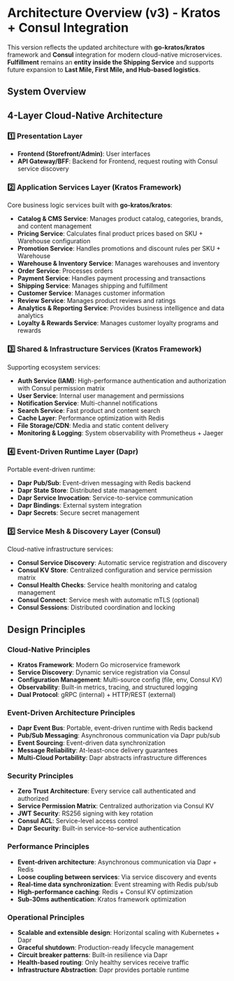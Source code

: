 # Architecture Overview (v3) - Kratos + Consul Integration

This version reflects the updated architecture with **go-kratos/kratos** framework and **Consul** integration for modern cloud-native microservices. **Fulfillment** remains an **entity inside the Shipping Service** and supports future expansion to **Last Mile, First Mile, and Hub-based logistics**.

## System Overview

## 4-Layer Cloud-Native Architecture

### 1️⃣ Presentation Layer
- **Frontend (Storefront/Admin)**: User interfaces
- **API Gateway/BFF**: Backend for Frontend, request routing with Consul service discovery

### 2️⃣ Application Services Layer (Kratos Framework)
Core business logic services built with **go-kratos/kratos**:

- **Catalog & CMS Service**: Manages product catalog, categories, brands, and content management
- **Pricing Service**: Calculates final product prices based on SKU + Warehouse configuration
- **Promotion Service**: Handles promotions and discount rules per SKU + Warehouse
- **Warehouse & Inventory Service**: Manages warehouses and inventory
- **Order Service**: Processes orders
- **Payment Service**: Handles payment processing and transactions
- **Shipping Service**: Manages shipping and fulfillment
- **Customer Service**: Manages customer information
- **Review Service**: Manages product reviews and ratings
- **Analytics & Reporting Service**: Provides business intelligence and data analytics
- **Loyalty & Rewards Service**: Manages customer loyalty programs and rewards

### 3️⃣ Shared & Infrastructure Services (Kratos Framework)
Supporting ecosystem services:

- **Auth Service (IAM)**: High-performance authentication and authorization with Consul permission matrix
- **User Service**: Internal user management and permissions
- **Notification Service**: Multi-channel notifications
- **Search Service**: Fast product and content search
- **Cache Layer**: Performance optimization with Redis
- **File Storage/CDN**: Media and static content delivery
- **Monitoring & Logging**: System observability with Prometheus + Jaeger

### 4️⃣ Event-Driven Runtime Layer (Dapr)
Portable event-driven runtime:

- **Dapr Pub/Sub**: Event-driven messaging with Redis backend
- **Dapr State Store**: Distributed state management
- **Dapr Service Invocation**: Service-to-service communication
- **Dapr Bindings**: External system integration
- **Dapr Secrets**: Secure secret management

### 5️⃣ Service Mesh & Discovery Layer (Consul)
Cloud-native infrastructure services:

- **Consul Service Discovery**: Automatic service registration and discovery
- **Consul KV Store**: Centralized configuration and service permission matrix
- **Consul Health Checks**: Service health monitoring and catalog management
- **Consul Connect**: Service mesh with automatic mTLS (optional)
- **Consul Sessions**: Distributed coordination and locking

## Design Principles

### Cloud-Native Principles
- **Kratos Framework**: Modern Go microservice framework
- **Service Discovery**: Dynamic service registration via Consul
- **Configuration Management**: Multi-source config (file, env, Consul KV)
- **Observability**: Built-in metrics, tracing, and structured logging
- **Dual Protocol**: gRPC (internal) + HTTP/REST (external)

### Event-Driven Architecture Principles
- **Dapr Event Bus**: Portable, event-driven runtime with Redis backend
- **Pub/Sub Messaging**: Asynchronous communication via Dapr pub/sub
- **Event Sourcing**: Event-driven data synchronization
- **Message Reliability**: At-least-once delivery guarantees
- **Multi-Cloud Portability**: Dapr abstracts infrastructure differences

### Security Principles
- **Zero Trust Architecture**: Every service call authenticated and authorized
- **Service Permission Matrix**: Centralized authorization via Consul KV
- **JWT Security**: RS256 signing with key rotation
- **Consul ACL**: Service-level access control
- **Dapr Security**: Built-in service-to-service authentication

### Performance Principles
- **Event-driven architecture**: Asynchronous communication via Dapr + Redis
- **Loose coupling between services**: Via service discovery and events
- **Real-time data synchronization**: Event streaming with Redis pub/sub
- **High-performance caching**: Redis + Consul KV optimization
- **Sub-30ms authentication**: Kratos framework optimization

### Operational Principles
- **Scalable and extensible design**: Horizontal scaling with Kubernetes + Dapr
- **Graceful shutdown**: Production-ready lifecycle management
- **Circuit breaker patterns**: Built-in resilience via Dapr
- **Health-based routing**: Only healthy services receive traffic
- **Infrastructure Abstraction**: Dapr provides portable runtime